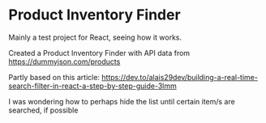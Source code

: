 # Product Inventory Finder

Mainly a test project for React, seeing how it works.

Created a Product Inventory Finder with API data from https://dummyjson.com/products

Partly based on this article: https://dev.to/alais29dev/building-a-real-time-search-filter-in-react-a-step-by-step-guide-3lmm 

I was wondering how to perhaps hide the list until certain item/s are searched, if possible
